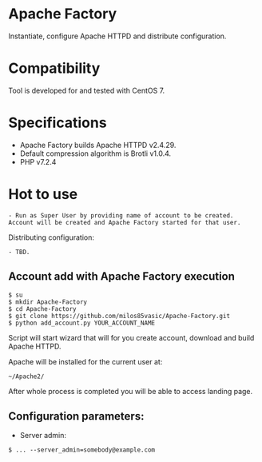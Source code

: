 # Apache Factory

Instantiate, configure Apache HTTPD and distribute configuration.

# Compatibility

Tool is developed for and tested with CentOS 7.

# Specifications

- Apache Factory builds Apache HTTPD v2.4.29.
- Default compression algorithm is Brotli v1.0.4.
- PHP v7.2.4

# Hot to use
    
    - Run as Super User by providing name of account to be created. 
    Account will be created and Apache Factory started for that user.
    
Distributing configuration:

    - TBD.

## Account add with Apache Factory execution

```
$ su
$ mkdir Apache-Factory
$ cd Apache-Factory
$ git clone https://github.com/milos85vasic/Apache-Factory.git
$ python add_account.py YOUR_ACCOUNT_NAME
``` 

Script will start wizard that will for you create account, download and build Apache HTTPD.

Apache will be installed for the current user at:

```
~/Apache2/
```

After whole process is completed you will be able to access landing page.

## Configuration parameters:

- Server admin:
```
$ ... --server_admin=somebody@example.com
```
